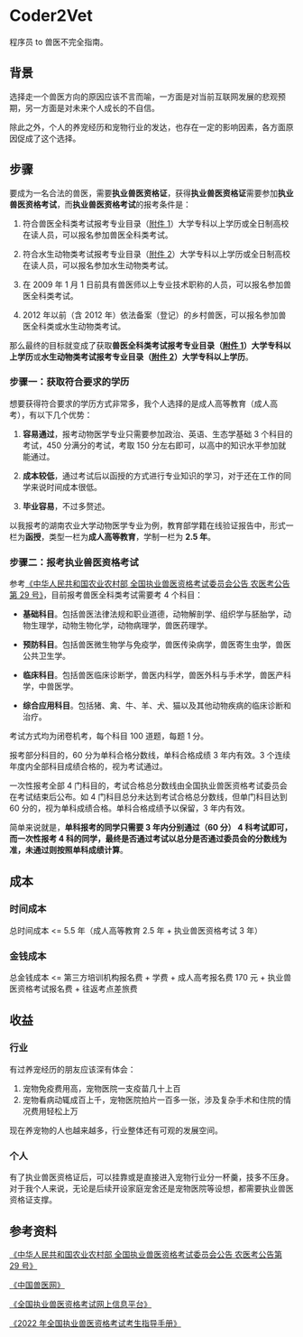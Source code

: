 # Coder2Vet

程序员 to 兽医不完全指南。

## 背景

选择走一个兽医方向的原因应该不言而喻，一方面是对当前互联网发展的悲观预期，另一方面是对未来个人成长的不自信。

除此之外，个人的养宠经历和宠物行业的发达，也存在一定的影响因素，各方面原因促成了这个选择。

## 步骤

要成为一名合法的兽医，需要**执业兽医资格证**，获得**执业兽医资格证**需要参加**执业兽医资格考试**，而**执业兽医资格考试**的报考条件是：

1. 符合兽医全科类考试报考专业目录（[附件 1](http://www.moa.gov.cn/zxfile/reader?file=http://www.moa.gov.cn/govpublic/xmsyj/202202/P020220222554847524689.pdf)）大学专科以上学历或全日制高校在读人员，可以报名参加兽医全科类考试。

2. 符合水生动物类考试报考专业目录（[附件 2](http://www.moa.gov.cn/zxfile/reader?file=http://www.moa.gov.cn/govpublic/xmsyj/202202/P020220222554847915322.pdf)）大学专科以上学历或全日制高校在读人员，可以报名参加水生动物类考试。

3. 在 2009 年 1 月 1 日前具有兽医师以上专业技术职称的人员，可以报名参加兽医全科类考试。

4. 2012 年以前（含 2012 年）依法备案（登记）的乡村兽医，可以报名参加兽医全科类或水生动物类考试。

那么最终的目标就变成了获取**兽医全科类考试报考专业目录（[附件 1](http://www.moa.gov.cn/zxfile/reader?file=http://www.moa.gov.cn/govpublic/xmsyj/202202/P020220222554847524689.pdf)）大学专科以上学历**或**水生动物类考试报考专业目录（[附件 2](http://www.moa.gov.cn/zxfile/reader?file=http://www.moa.gov.cn/govpublic/xmsyj/202202/P020220222554847915322.pdf)）大学专科以上学历**。

### 步骤一：获取符合要求的学历

想要获得符合要求的学历方式非常多，我个人选择的是成人高等教育（成人高考），有以下几个优势：

1. **容易通过**，报考动物医学专业只需要参加政治、英语、生态学基础 3 个科目的考试，450 分满分的考试，考取 150 分左右即可，以高中的知识水平参加就能通过。

2. **成本较低**，通过考试后以函授的方式进行专业知识的学习，对于还在工作的同学来说时间成本很低。

3. **毕业容易**，不过多赘述。

以我报考的湖南农业大学动物医学专业为例，教育部学籍在线验证报告中，形式一栏为**函授**，类型一栏为**成人高等教育**，学制一栏为 **2.5 年**。

### 步骤二：报考执业兽医资格考试

参考[《中华人民共和国农业农村部 全国执业兽医资格考试委员会公告 农医考公告第 29 号》](http://www.moa.gov.cn/govpublic/xmsyj/202202/t20220222_6389248.htm)，目前报考兽医全科类考试需要考 4 个科目：

- **基础科目**。包括兽医法律法规和职业道德，动物解剖学、组织学与胚胎学，动物生理学，动物生物化学，动物病理学，兽医药理学。

- **预防科目**。包括兽医微生物学与免疫学，兽医传染病学，兽医寄生虫学，兽医公共卫生学。

- **临床科目**。包括兽医临床诊断学，兽医内科学，兽医外科与手术学，兽医产科学，中兽医学。

- **综合应用科目**。包括猪、禽、牛、羊、犬、猫以及其他动物疾病的临床诊断和治疗。

考试方式均为闭卷机考，每个科目 100 道题，每题 1 分。

报考部分科目的，60 分为单科合格分数线，单科合格成绩 3 年内有效。3 个连续年度内全部科目成绩合格的，视为考试通过。

一次性报考全部 4 门科目的，考试合格总分数线由全国执业兽医资格考试委员会在考试结束后公布。如 4 门科目总分未达到考试合格总分数线，但单门科目达到 60 分的，视为单科成绩合格。单科合格成绩予以保留，3 年内有效。

简单来说就是，**单科报考的同学只需要 3 年内分别通过（60 分） 4 科考试即可，而一次性报考 4 科的同学，最终是否通过考试以总分是否通过委员会的分数线为准，未通过则按照单科成绩计算**。

## 成本

### 时间成本

总时间成本 <= 5.5 年（成人高等教育 2.5 年 + 执业兽医资格考试 3 年）

### 金钱成本

总金钱成本 <= 第三方培训机构报名费 + 学费 + 成人高考报名费 170 元 + 执业兽医资格考试报名费 + 往返考点差旅费

## 收益

### 行业

有过养宠经历的朋友应该深有体会：

1. 宠物免疫费用高，宠物医院一支疫苗几十上百
2. 宠物看病动辄成百上千，宠物医院拍片一百多一张，涉及复杂手术和住院的情况费用轻松上万

现在养宠物的人也越来越多，行业整体还有可观的发展空间。

### 个人

有了执业兽医资格证后，可以挂靠或是直接进入宠物行业分一杯羹，技多不压身。对于我个人来说，无论是后续开设家庭宠舍还是宠物医院等设想，都需要执业兽医资格证支撑。

## 参考资料

[《中华人民共和国农业农村部 全国执业兽医资格考试委员会公告 农医考公告第 29 号》](http://www.moa.gov.cn/govpublic/xmsyj/202202/t20220222_6389248.htm)

[《中国兽医网》](https://www.cadc.net.cn/sites/MainSite/)

[《全国执业兽医资格考试网上信息平台》](https://zysy-ksgl.cadc.net.cn/EXAMVET/public/index.jsp)

[《2022 年全国执业兽医资格考试考生指导手册》](https://zysy-ksgl.cadc.net.cn/EXAMVET/public/2022/2022年全国执业兽医资格考试考生指导手册.pdf)
